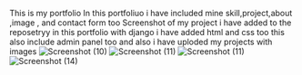 This is my portfolio 
In this portfoliuo i have included mine skill,project,about ,image , and contact form too
Screenshot of my project i have added to the reposetryy 
in this portfolio with django i have added html and css too 
this also include admin panel too
and also i have uploded my projects with images 
![Screenshot (10)](https://github.com/user-attachments/assets/6e490c35-7dfc-414a-b7fa-31c919316778)
![Screenshot (11)](https://github.com/user-attachments/assets/3b46b9f7-c2ff-44a0-8c1b-c7325d03699c)
![Screenshot (11)](https://github.com/user-attachments/assets/4376169d-24af-4ece-9703-52cbb2a7cbba)
![Screenshot (14)](https://github.com/user-attachments/assets/8bc60dcb-2c29-4625-929e-a2ed884da857)


